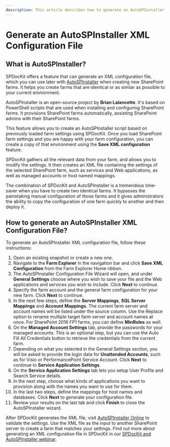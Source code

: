 ```yaml
---
description: This article describes how to generate an AutoSPInstaller XML configuration file.
---
```


# Generate an AutoSPInstaller XML Configuration File

## What is AutoSPInstaller?

SPDocKit offers a feature that can generate an XML configuration file, which you can use later with [AutoSPInstaller](https://autospinstaller.com/) when creating new SharePoint farms. It helps you create farms that are identical or as similar as possible to your current environment.

AutoSPInstaller is an open-source project by **Brian Lalancette**. It's based on PowerShell scripts that are used when installing and configuring SharePoint farms. It provisions SharePoint farms automatically, assisting SharePoint admins with their SharePoint farms.

This feature allows you to create an AutoSPInstaller script based on previously loaded farm settings using SPDocKit. Once you load SharePoint farm settings and you are happy with your farm configuration, you can create a copy of that environment using the **Save XML configuration** feature.

SPDocKit gathers all the relevant data from your farm, and allows you to modify the settings. It then creates an XML file containing the settings of the selected SharePoint farm, such as services and Web applications, as well as managed accounts or host named mappings.

The combination of SPDocKit and AutoSPInstaller is a tremendous time-saver when you have to create two identical farms. It bypasses the painstaking manual configuration of those farms and it gives administrators the ability to copy the configuration of one farm quickly to another and then deploy it.

## How to generate an AutoSPInstaller XML Configuration File?

To generate an AutoSPInstaller XML configuration file, follow these instructions:

1. Open an existing snapshot or create a new one.
2. Navigate to the **Farm Explorer** in the navigation bar and click **Save XML Configuration** from the Farm Explorer Home ribbon.
3. The AutoSPInstaller Configuration File Wizard will open, and under **General Settings** choose where you wish to save your file and the Web applications and services you wish to include. Click **Next** to continue.
4. Specify the farm account and the general farm configuration for your new farm. Click **Next** to continue.
5. In the next few steps, define the **Server Mappings**, **SQL Server Mappings** and **Account Mappings**. The current farm server and account names will be listed under the source column. Use the Replace option to rename multiple target farm server and account names at once. For SharePoint 2016 FP1 farms, you can define **MinRoles** as well.
6. On the **Managed Account Settings** tab, provide the passwords for your managed accounts. This is an optional step, but you can use the Auto Fill All Credentials button to retrieve the credentials from the current farm.
7. Depending on what you selected in the General Settings section, you will be asked to provide the login data for **Unattended Accounts**, such as for Visio or PerformancePoint Service Account. Click **Next** to continue to **Service Application Settings**.
8. On the **Service Application Settings** tab lets you setup User Profile and Search Service details.
9. In the next step, choose what kinds of applications you want to provision along with the names you want to use for them.
10. In the last two steps, define the mappings for host names and databases. Click **Next** to generate your configuration file.
11. Review your results on the last tab and click **Finish** to close the AutoSPInstaller wizard.

After SPDocKit generates the XML file, visit [AutoSPInstaller Online](https://autospinstaller.com/) to validate the settings. Use the XML file as the input to another SharePoint server to create a farm that matches your settings. Find out more about generating an XML configuration file in SPDocKit in our [SPDocKit and AutoSPInstaller webinar](https://www.youtube.com/watch?v=48AUYvivZVQ).

